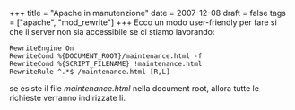 +++
title = "Apache in manutenzione"
date = 2007-12-08
draft = false
tags = ["apache", "mod_rewrite"]
+++
Ecco un modo user-friendly per fare si che il server non sia accessibile se ci stiamo lavorando:
```
RewriteEngine On
RewriteCond %{DOCUMENT_ROOT}/maintenance.html -f
RewriteCond %{SCRIPT_FILENAME} !maintenance.html
RewriteRule ^.*$ /maintenance.html [R,L]
```
se esiste il file *maintenance.html* nella document root, allora tutte le richieste verranno indirizzate li.